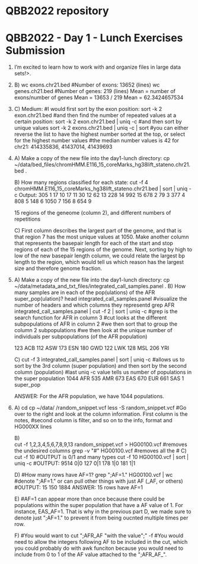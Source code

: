 # QBB2022 repository

# QBB2022 - Day 1 - Lunch Exercises Submission

 1. I’m excited to learn how to work with and organize files in large data sets!>.
	 
 2. B) wc exons.chr21.bed #Number of exons: 13652 (lines)
 		wc genes.ch21.bed #Number of genes: 219 (lines)
		Mean = number of exons/number of genes
		Mean = 13653 / 219
		Mean = 62.3424657534
 2. C) Medium:
	#I would first sort by the exon position:
	sort -k 2 exon.chr21.bed 
	 #and then find the number of repeated values at a certain position: 
	 sort -k 2 exon.chr21.bed | uniq -c
	 #and then sort by unique values
	 sort -k 2 exons.chr21.bed | uniq -c | sort
 	#you can either reverse the list to have the highest number sorted at the top, or select for the highest number values
	#the median number values is 42 for chr21: 414335836, 41437014, 41439693
	

3. A) Make a copy of the new file into the day1-lunch directory:
	cp ~/data/bed_files/chromHMM.E116_15_coreMarks_hg38lift_stateno.chr21.bed .
	
	B) How many regions classified for each state:
	cut -f 4 chromHMM.E116_15_coreMarks_hg38lift_stateno.chr21.bed | sort | uniq -c
	Output:
	305 1
	  17 10
	  17 11
	  30 12
	  62 13
	 228 14
	 992 15
	 678 2
	  79 3
	 377 4
	 808 5
	 148 6
	1050 7
	 156 8
	 654 9
	
	15 regions of the geneome (column 2), and different numbers of repetitions
	
	C) First column describes the largest part of the genome, and that is that region 7 has the most unique values at 1050. Make another column that represents the basepair length for each of the start and stop regions of each of the 15 regions of the genome. Next, sorting by high to low of the new basepair length column, we could relate the largest bp length to the region, which would tell us which reason has the largest size and therefore genome fraction. 
	
 4. A) Make a copy of the new file into the day1-lunch directory:
 	cp ~/data/metadata_and_txt_files/integrated_call_samples.panel .
	B) How many samples are in each of the pop(ulations) of the AFR super_pop(ulation)?
	head integrated_call_samples.panel #visualize the number of headers and which columns they representd
	grep AFR integrated_call_samples.panel | cut -f 2 | sort | uniq -c
	#grep is the search function for AFR in column 3
	#cut looks at the different subpopulations of AFR in column 2
	#we then sort that to group the column 2 subpopulations
	#we then look at the unique number of individuals per subpopulations (of the AFR population)
	
	123 ACB
	 112 ASW
	 173 ESN
	 180 GWD
	 122 LWK
	 128 MSL
	 206 YRI
	

	C) 
	cut -f 3 integrated_call_samples.panel | sort | uniq -c 
	#allows us to sort by the 3rd column (super population) and then sort by the second column (population)
	#last uniq -c value tells us number of populations in the super population
	1044 AFR
	 535 AMR
	 673 EAS
	 670 EUR
	 661 SAS
	   1 super_pop
	 
	 ANSWER: For the AFR population, we have 1044 populations.
	 
5. 	A) cd
		cp ~/data/   /random_snippet.vcf
	 less -S random_snippet.vcf
		 #Go over to the right and look at the column information. First column is the notes,
		 #second column is filter, and so on to the info, format and HG000XX lines
			
	B)	 
	cut -f 1,2,3,4,5,6,7,8,9,13 random_snippet.vcf > HG00100.vcf #removes the undesired columns
	grep -v "#" HG00100.vcf  #removes all the #
	C)
	cut -f 10
	#OUTPUT is 0/1 and many types
	cut -f 10 HG00100.vcf | sort | uniq -c
	#OUTPUT:
	9514 0|0
	 127 0|1
	 178 1|0
	 181 1|1
	 
	 D) 
	 #How many rows have AF=1?
	 grep ";AF=1." HG00100.vcf | wc #denote ";AF=1." or can pull other things with just AF (_AF, or others)
	 #OUTPUT: 
	 15     150    1884
	ANSWER:	 15 rows have AF=1
	 
	 E)
	 #AF=1 can appear more than once because there could be populations within the super population that have a AF value of 1. For instance, EAS_AF=1. That is why in the previous part D, we made sure to denote just ";AF=1." to prevent it from being oucnted multiple times per row.
	 
	 F)
	 #You would want to cut ";AFR_AF "with the value";" -f 
	 #You would need to allow the integers following AF to be included in the cut, which you could probably do with awk funciton because you would need to include from 0 to 1 of the AF value attached to the ";AFR_AF_".
	 
	 
	
